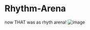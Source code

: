 # Rhythm-Arena
now THAT was as rhyth arena!
![image](https://github.com/TheRealNoobytube/Rhythm-Arena/assets/116229533/e5429881-b582-4ac4-9509-aee1b4118393)
